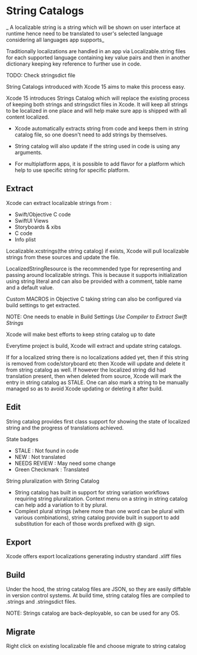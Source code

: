 #  String Catalogs

_ A localizable string is a string which will be shown on user interface at runtime
hence need to be translated to user's selected language considering all languages
app supports_

Traditionally localizations are handled in an app via Localizable.string files for
each supported language containing key value pairs and then in another dictionary
keeping key reference to further use in code.

TODO: Check stringsdict file

String Catalogs introduced with Xcode 15 aims to make this process easy.

Xcode 15 introduces Strings Catalog which will replace the existing process of 
keeping both strings and stringsdict files in Xcode. It will keep all strings to be 
localized in one place and will help make sure app is shipped with all content
localized.

- Xcode automatically extracts string from code and keeps them in string catalog
file, so one doesn't need to add strings by themselves.

- String catalog will also update if the string used in code is using any arguments.

- For multiplatform apps, it is possible to add flavor for a platform which help
to use specific string for specific platform.

## Extract

Xcode can extract localizable strings from :
- Swift/Objective C code
- SwiftUI Views
- Storyboards & xibs
- C code
- Info plist

Localizable.xcstrings(the string catalog) if exists, Xcode will pull localizable 
strings from these sources and update the file.

LocalizedStringResource is the recommended type for representing and passing around
localizable strings. This is because it supports initialization using string literal
and can also be provided with a comment, table name and a default value.

Custom MACROS in Objective C taking string can also be configured via build settings
to get extracted.

NOTE: One needs to enable in Build Settings _Use Compiler to Extract Swift Strings_

Xcode will make best efforts to keep string catalog up to date

Everytime project is build, Xcode will extract and update string catalogs.

If for a localized string there is no localizations added yet, then if this string
is removed from code/storyboard etc then Xcode will update and delete it from
string catalog as well.
If however the localized string did had translation present, then when deleted from
source, Xcode will mark the entry in string catalog as STALE.
One can also mark a string to be manually managed so as to avoid Xcode updating or
deleting it after build.


## Edit

String catalog provides first class support for showing the state of localized string
and the progress of translations achieved.

State badges
- STALE : Not found in code
- NEW : Not translated
- NEEDS REVIEW : May need some change
- Green Checkmark : Translated

String pluralization with String Catalog
- String catalog has built in support for string variation workflows requiring string
pluralization. Context menu on a string in string catalog can help add a variation
to it by plural.
- Complext plural strings (where more than one word can be plural with various combinations),
string catalog provide built in support to add substitution for each of those words
prefixed with @ sign.


## Export

Xcode offers export localizations generating industry standard .xliff files

## Build

Under the hood, the string catalog files are JSON, so they are easily diffable in
version control systems.
At build time, string catalog files are compiled to .strings and .stringsdict files.

NOTE: Strings catalog are back-deployable, so can be used for any OS.

## Migrate

Right click on existing localizable file and choose migrate to string catalog
